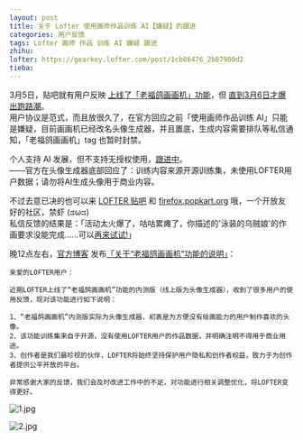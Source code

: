 ```yaml
---
layout: post
title: 关于 Lofter 使用画师作品训练 AI【嫌疑】的跟进
categories: 用户反馈
tags: Lofter 画师 作品 训练 AI 嫌疑 跟进
zhihu: 
lofter: https://gearkey.lofter.com/post/1cb86476_2b87900d2
tieba: 
---
```


3月5日，贴吧就有用户反映 [上线了「老福鸽画画机」功能](https://tieba.baidu.com/p/8294992383)，但 [直到3月6日才爆出跑路潮](https://tieba.baidu.com/p/8297316055)。  
用户协议是范式，而且放很久了，在官方回应之前「使用画师作品训练 AI」只能是嫌疑，目前画画机已经改名头像生成器，并且置底，生成内容需要排队等私信通知，「老福鸽画画机」tag 也暂时封禁。

个人支持 AI 发展，但不支持无授权使用，[跟进中](https://tieba.baidu.com/f?kw=lofter)。  
——官方在头像生成器底部回应了：训练内容来源开源训练集，未使用LOFTER用户数据；请勿将AI生成头像用于商业内容。

不过去意已决的也可以来 [LOFTER 贴吧](https://tieba.baidu.com/f?kw=lofter) 和 [firefox.popkart.org](https://firefox.popkart.org/) 哦，一个开放友好的社区，禁虾 (ಡωಡ)  
私信反馈的结果是：「活动太火爆了，咕咕累瘫了，你描述的'泳装的乌贼娘'的作画要求没能完成......可以[再来试试!](https://www.lofter.com/front/homesite/ai-art)」

晚12点左右，[官方博客](https://i.lofter.com/) 发布[「关于“老福鸽画画机”功能的说明」](https://i.lofter.com/post/4a3a_2b878ffbd)：

```
亲爱的LOFTER用户：

近期LOFTER上线了“老福鸽画画机”功能的内测版（线上版为头像生成器），收到了很多用户的使用反馈，现对该功能进行如下说明：

1、“老福鸽画画机”内测版实际为头像生成器，初衷是为方便没有绘画能力的用户制作喜欢的头像。
2、该功能训练集来自于开源，没有使用LOFTER用户的作品数据，并明确注明不得用于商业用途。
3、创作者是我们最珍视的伙伴，LOFTER将始终坚持保护用户隐私和创作者权益，致力于为创作者提供公平开放的平台。

非常感谢大家的反馈，我们会及时改进工作中的不足，对功能进行相关调整优化，将LOFTER变得更好。
```

![1.jpg](https://s2.loli.net/2023/03/06/62BydcawAgixMRr.jpg)

![2.jpg](https://s2.loli.net/2023/03/06/32PwJE6pdXLcNbV.jpg)
